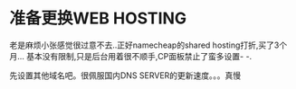 # 准备更换WEB HOSTING

老是麻烦小张感觉很过意不去..正好namecheap的shared hosting打折,买了3个月... 基本没有限制,只是后台用着很不顺手,CP面板禁止了蛮多设置- -. 

先设置其他域名吧。很佩服国内DNS SERVER的更新速度。。。真慢

